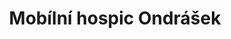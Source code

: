 ---
id: 4c6b1780-07fc-48d9-aa98-92c81fb6175a
title: "Mobílní hospic Ondrášek"
price: 23133
year: 2015
description: "undefined"
kouskovani: true
locationName: undefined
position:
  lng: 18.2349357338131
  lat: 49.79280412731234
---